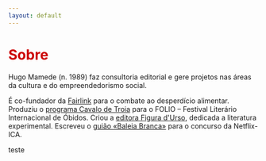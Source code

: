 ```yaml
---
layout: default
---
```


<h1 style="color: #cc0000;">Sobre</h1> 
<p>Hugo Mamede (n. 1989) faz consultoria editorial e gere projetos nas áreas da cultura e do empreendedorismo social.<p>
<p>É co-fundador da <a href="\fairlink">Fairlink</a> para o combate ao desperdício alimentar. Produziu o <a href="\cavalo-de-troia">programa Cavalo de Troia</a> para o FOLIO – Festival Literário Internacional de Óbidos. Criou a <a href="\figura-durso">editora Figura d'Urso</a>, dedicada a literatura experimental. Escreveu o <a href="\baleia-branca">guião «Baleia Branca»</a> para o concurso da Netflix-ICA.</p>
<p>teste</p>